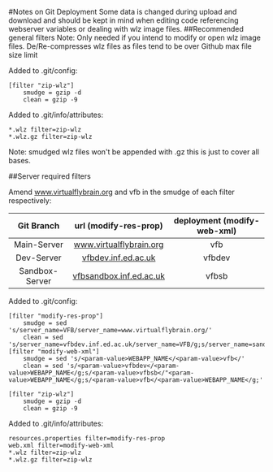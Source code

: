 #Notes on Git Deployment
Some data is changed during upload and download and should be kept in mind when editing code referencing webserver variables or dealing with wlz image files. 
##Recommended general filters
Note: Only needed if you intend to modify or open wlz image files.
De/Re-compresses wlz files as files tend to be over Github max file size limit

Added to .git/config:
```
[filter "zip-wlz"]
    smudge = gzip -d
    clean = gzip -9
```

Added to .git/info/attributes:
```
*.wlz filter=zip-wlz
*.wlz.gz filter=zip-wlz
```

Note: smudged wlz files won't be appended with .gz this is just to cover all bases.


##Server required filters

Amend www.virtualflybrain.org and vfb in the smudge of each filter respectively:

|   Git Branch      |   url (modify-res-prop)       |   deployment (modify-web-xml)     |
|:---------:|:---------------------:|:----------------------------:|
|   Main-Server     |	www.virtualflybrain.org     |	vfb                             |
|   Dev-Server      |	[vfbdev.inf.ed.ac.uk](http://vfbdev.inf.ed.ac.uk) | vfbdev      |
|   Sandbox-Server  |	[vfbsandbox.inf.ed.ac.uk](http://vfbsandbox.inf.ed.ac.uk) | vfbsb |


Added to .git/config:
```
[filter "modify-res-prop"]
    smudge = sed 's/server_name=VFB/server_name=www.virtualflybrain.org/'
    clean = sed 's/server_name=vfbdev.inf.ed.ac.uk/server_name=VFB/g;s/server_name=sandbox.inf.ed.ac.uk/server_name=VFB/g;s/server_name=www.virtualflybrain.org/server_name=VFB/g;'
[filter "modify-web-xml"]
    smudge = sed 's/<param-value>WEBAPP_NAME</<param-value>vfb</'
    clean = sed 's/<param-value>vfbdev</<param-value>WEBAPP_NAME</g;s/<param-value>vfbsb</"<param-value>WEBAPP_NAME</g;s/<param-value>vfb</<param-value>WEBAPP_NAME</g;'
    
[filter "zip-wlz"]
    smudge = gzip -d
    clean = gzip -9
```
Added to .git/info/attributes:
```
resources.properties filter=modify-res-prop
web.xml filter=modify-web-xml
*.wlz filter=zip-wlz
*.wlz.gz filter=zip-wlz
```
